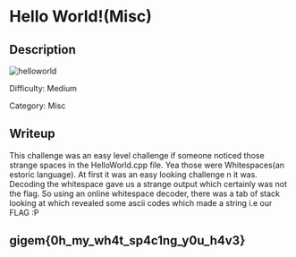 # Hello World!(Misc)
## Description

![helloworld](helloworld.png)


Difficulty: Medium


Category: Misc


## Writeup

This challenge was an easy level challenge if someone noticed those strange spaces in the HelloWorld.cpp file. Yea those were Whitespaces(an estoric language). At first it was an easy looking challenge n it was. Decoding the whitespace gave us a strange output which certainly was not the flag.
So using an online whitespace decoder, there was a tab of stack looking at which revealed some ascii codes which made a string i.e our FLAG :P


## gigem{0h_my_wh4t_sp4c1ng_y0u_h4v3}
